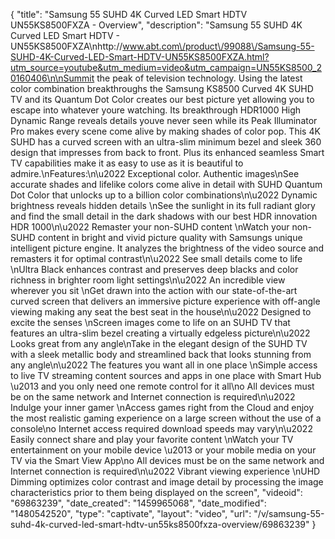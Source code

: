 {
    "title": "Samsung 55 SUHD 4K Curved LED Smart HDTV UN55KS8500FXZA - Overview",
    "description": "Samsung 55 SUHD 4K Curved LED Smart HDTV - UN55KS8500FXZA\nhttp:\/\/www.abt.com\/product\/99088\/Samsung-55-SUHD-4K-Curved-LED-Smart-HDTV-UN55KS8500FXZA.html?utm_source=youtube&utm_medium=video&utm_campaign=UN55KS8500_20160406\n\nSummit the peak of television technology. Using the latest color combination breakthroughs the Samsung KS8500 Curved 4K SUHD TV and its Quantum Dot Color creates our best picture yet allowing you to escape into whatever youre watching. Its breakthrough HDR1000 High Dynamic Range reveals details youve never seen while its Peak Illuminator Pro makes every scene come alive by making shades of color pop. This 4K SUHD has a curved screen with an ultra-slim minimum bezel and sleek 360 design that impresses from back to front. Plus its enhanced seamless Smart TV capabilities make it as easy to use as it is beautiful to admire.\nFeatures:\n\u2022 Exceptional color. Authentic images\nSee accurate shades and lifelike colors come alive in detail with SUHD Quantum Dot Color that unlocks up to a billion color combinations\n\u2022 Dynamic brightness reveals hidden details \nSee the sunlight in its full radiant glory and find the small detail in the dark shadows with our best HDR innovation HDR 1000\n\u2022 Remaster your non-SUHD content \nWatch your non-SUHD content in bright and vivid picture quality with Samsungs unique intelligent picture engine. It analyzes the brightness of the video source and remasters it for optimal contrast\n\u2022 See small details come to life \nUltra Black enhances contrast and preserves deep blacks and color richness in brighter room light settings\n\u2022 An incredible view wherever you sit \nGet drawn into the action with our state-of-the-art curved screen that delivers an immersive picture experience with off-angle viewing making any seat the best seat in the house\n\u2022 Designed to excite the senses \nScreen images come to life on an SUHD TV that features an ultra-slim bezel creating a virtually edgeless picture\n\u2022 Looks great from any angle\nTake in the elegant design of the SUHD TV with a sleek metallic body and streamlined back that looks stunning from any angle\n\u2022 The features you want all in one place \nSimple access to live TV streaming content sources and apps in one place with Smart Hub \u2013 and you only need one remote control for it all\no All devices must be on the same network and Internet connection is required\n\u2022 Indulge your inner gamer \nAccess games right from the Cloud and enjoy the most realistic gaming experience on a large screen without the use of a console\no Internet access required download speeds may vary\n\u2022 Easily connect share and play your favorite content \nWatch your TV entertainment on your mobile device \u2013 or your mobile media on your TV via the Smart View App\no All devices must be on the same network and Internet connection is required\n\u2022 Vibrant viewing experience \nUHD Dimming optimizes color contrast and image detail by processing the image characteristics prior to them being displayed on the screen",
    "videoid": "69863239",
    "date_created": "1459965068",
    "date_modified": "1480542520",
    "type": "captivate",
    "layout": "video",
    "url": "\/v\/samsung-55-suhd-4k-curved-led-smart-hdtv-un55ks8500fxza-overview\/69863239"
}